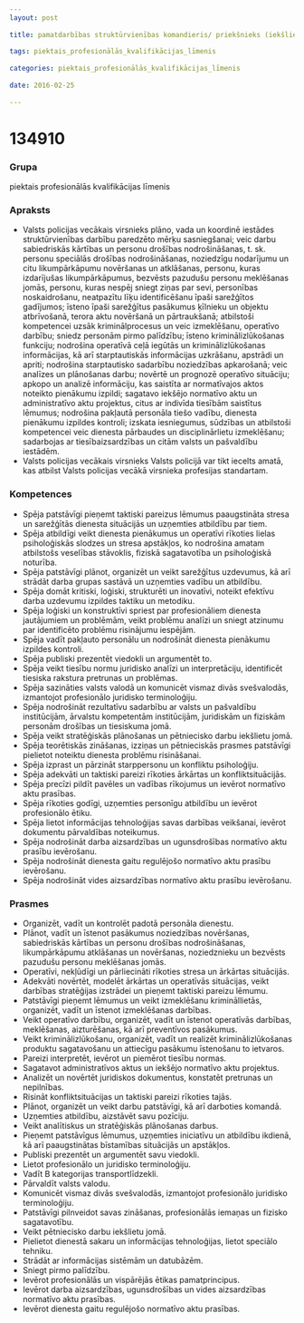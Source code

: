 ```yaml
---
layout: post
    
title: pamatdarbības struktūrvienības komandieris/ priekšnieks (iekšlietu jomā)
    
tags: piektais_profesionālās_kvalifikācijas_līmenis
    
categories: piektais_profesionālās_kvalifikācijas_līmenis
    
date: 2016-02-25
    
---
```

# 134910

### Grupa
piektais profesionālās kvalifikācijas līmenis

### Apraksts

* Valsts policijas vecākais virsnieks plāno, vada un koordinē iestādes struktūrvienības darbību paredzēto mērķu sasniegšanai; veic darbu sabiedriskās kārtības un personu drošības nodrošināšanas, t. sk. personu speciālās drošības nodrošināšanas, noziedzīgu nodarījumu un citu likumpārkāpumu novēršanas un atklāšanas, personu, kuras izdarījušas likumpārkāpumus, bezvēsts pazudušu personu meklēšanas jomās, personu, kuras nespēj sniegt ziņas par sevi, personības noskaidrošanu, neatpazītu līķu identificēšanu īpaši sarežģītos gadījumos; īsteno īpaši sarežģītus pasākumus ķīlnieku un objektu atbrīvošanā, terora aktu novēršanā un pārtraukšanā; atbilstoši kompetencei uzsāk kriminālprocesus un veic izmeklēšanu, operatīvo darbību; sniedz personām pirmo palīdzību; īsteno kriminālizlūkošanas funkciju; nodrošina operatīvā ceļā iegūtās un kriminālizlūkošanas informācijas, kā arī starptautiskās informācijas uzkrāšanu, apstrādi un apriti; nodrošina starptautisko sadarbību noziedzības apkarošanā; veic analīzes un plānošanas darbu; novērtē un prognozē operatīvo situāciju; apkopo un analizē informāciju, kas saistīta ar normatīvajos aktos noteikto pienākumu izpildi; sagatavo iekšējo normatīvo aktu un administratīvo aktu projektus, citus ar indivīda tiesībām saistītus lēmumus; nodrošina pakļautā personāla tiešo vadību, dienesta pienākumu izpildes kontroli; izskata iesniegumus, sūdzības un atbilstoši kompetencei veic dienesta pārbaudes un disciplinārlietu izmeklēšanu; sadarbojas ar tiesībaizsardzības un citām valsts un pašvaldību iestādēm.
* Valsts policijas vecākais virsnieks Valsts policijā var tikt iecelts amatā, kas atbilst Valsts policijas vecākā virsnieka profesijas standartam.

### Kompetences

* Spēja patstāvīgi pieņemt taktiski pareizus lēmumus paaugstināta stresa un sarežģītās dienesta situācijās un uzņemties atbildību par tiem.
* Spēja atbildīgi veikt dienesta pienākumus un operatīvi rīkoties lielas psiholoģiskās slodzes un stresa apstākļos, ko nodrošina amatam atbilstošs veselības stāvoklis, fiziskā sagatavotība un psiholoģiskā noturība.
* Spēja patstāvīgi plānot, organizēt un veikt sarežģītus uzdevumus, kā arī strādāt darba grupas sastāvā un uzņemties vadību un atbildību.
* Spēja domāt kritiski, loģiski, strukturēti un inovatīvi, noteikt efektīvu darba uzdevumu izpildes taktiku un metodiku.
* Spēja loģiski un konstruktīvi spriest par profesionāliem dienesta jautājumiem un problēmām, veikt problēmu analīzi un sniegt atzinumu par identificēto problēmu risinājumu iespējām.
* Spēja vadīt pakļauto personālu un nodrošināt dienesta pienākumu izpildes kontroli.
* Spēja publiski prezentēt viedokli un argumentēt to.
* Spēja veikt tiesību normu juridisko analīzi un interpretāciju, identificēt tiesiska rakstura pretrunas un problēmas.
* Spēja sazināties valsts valodā un komunicēt vismaz divās svešvalodās, izmantojot profesionālo juridisko terminoloģiju.
* Spēja nodrošināt rezultatīvu sadarbību ar valsts un pašvaldību institūcijām, ārvalstu kompetentām institūcijām, juridiskām un fiziskām personām drošības un tiesiskuma jomā.
* Spēja veikt stratēģiskās plānošanas un pētniecisko darbu iekšlietu jomā.
* Spēja teorētiskās zināšanas, izziņas un pētnieciskās prasmes patstāvīgi pielietot noteiktu dienesta problēmu risināšanai.
* Spēja izprast un pārzināt starppersonu un konfliktu psiholoģiju.
* Spēja adekvāti un taktiski pareizi rīkoties ārkārtas un konfliktsituācijās.
* Spēja precīzi pildīt pavēles un vadības rīkojumus un ievērot normatīvo aktu prasības.
* Spēja rīkoties godīgi, uzņemties personīgu atbildību un ievērot profesionālo ētiku.
* Spēja lietot informācijas tehnoloģijas savas darbības veikšanai, ievērot dokumentu pārvaldības noteikumus.
* Spēja nodrošināt darba aizsardzības un ugunsdrošības normatīvo aktu prasību ievērošanu.
* Spēja nodrošināt dienesta gaitu regulējošo normatīvo aktu prasību ievērošanu.
* Spēja nodrošināt vides aizsardzības normatīvo aktu prasību ievērošanu.

### Prasmes 
* Organizēt, vadīt un kontrolēt padotā personāla dienestu.
* Plānot, vadīt un īstenot pasākumus noziedzības novēršanas, sabiedriskās kārtības un personu drošības nodrošināšanas, likumpārkāpumu atklāšanas un novēršanas, noziedznieku un bezvēsts pazudušu personu meklēšanas jomās.
* Operatīvi, nekļūdīgi un pārliecināti rīkoties stresa un ārkārtas situācijās.
* Adekvāti novērtēt, modelēt ārkārtas un operatīvās situācijas, veikt darbības stratēģijas izstrādei un pieņemt taktiski pareizu lēmumu.
* Patstāvīgi pieņemt lēmumus un veikt izmeklēšanu krimināllietās, organizēt, vadīt un īstenot izmeklēšanas darbības.
* Veikt operatīvo darbību, organizēt, vadīt un īstenot operatīvās darbības, meklēšanas, aizturēšanas, kā arī preventīvos pasākumus.
* Veikt kriminālizlūkošanu, organizēt, vadīt un realizēt kriminālizlūkošanas produktu sagatavošanu un attiecīgu pasākumu īstenošanu to ietvaros.
* Pareizi interpretēt, ievērot un piemērot tiesību normas.
* Sagatavot administratīvos aktus un iekšējo normatīvo aktu projektus.
* Analizēt un novērtēt juridiskos dokumentus, konstatēt pretrunas un nepilnības.
* Risināt konfliktsituācijas un taktiski pareizi rīkoties tajās.
* Plānot, organizēt un veikt darbu patstāvīgi, kā arī darboties komandā.
* Uzņemties atbildību, aizstāvēt savu pozīciju.
* Veikt analītiskus un stratēģiskās plānošanas darbus.
* Pieņemt patstāvīgus lēmumus, uzņemties iniciatīvu un atbildību ikdienā, kā arī paaugstinātas bīstamības situācijās un apstākļos.
* Publiski prezentēt un argumentēt savu viedokli.
* Lietot profesionālo un juridisko terminoloģiju.
* Vadīt B kategorijas transportlīdzekli.
* Pārvaldīt valsts valodu.
* Komunicēt vismaz divās svešvalodās, izmantojot profesionālo juridisko terminoloģiju.
* Patstāvīgi pilnveidot savas zināšanas, profesionālās iemaņas un fizisko sagatavotību.
* Veikt pētniecisko darbu iekšlietu jomā.
* Pielietot dienestā sakaru un informācijas tehnoloģijas, lietot speciālo tehniku.
* Strādāt ar informācijas sistēmām un datubāzēm.
* Sniegt pirmo palīdzību.
* Ievērot profesionālās un vispārējās ētikas pamatprincipus.
* Ievērot darba aizsardzības, ugunsdrošības un vides aizsardzības normatīvo aktu prasības.
* Ievērot dienesta gaitu regulējošo normatīvo aktu prasības.